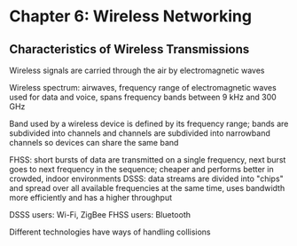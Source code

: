 # Chapter 6: Wireless Networking

## Characteristics of Wireless Transmissions

Wireless signals are carried through the air by electromagnetic waves

Wireless spectrum: airwaves, frequency range of electromagnetic waves used for data and voice, spans frequency bands between 9 kHz and 300 GHz

Band used by a wireless device is defined by its frequency range; bands are subdivided into channels and channels are subdivided into narrowband channels so devices can share the same band

FHSS: short bursts of data are transmitted on a single frequency, next burst goes to next frequency in the sequence; cheaper and performs better in crowded, indoor environments
DSSS: data streams are divided into "chips" and spread over all available frequencies at the same time, uses bandwidth more efficiently and has a higher throughput

DSSS users: Wi-Fi, ZigBee
FHSS users: Bluetooth

Different technologies have ways of handling collisions